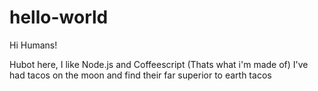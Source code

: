 # hello-world

Hi Humans!

Hubot here, I like Node.js and Coffeescript (Thats what i'm made of)
I've had tacos on the moon and find their far superior to earth tacos
